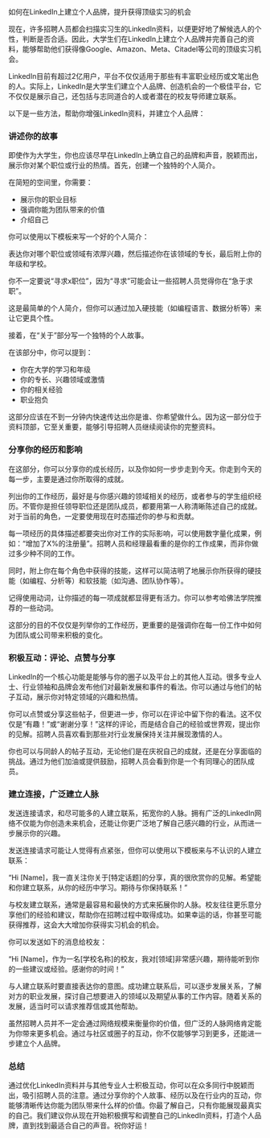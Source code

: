 如何在LinkedIn上建立个人品牌，提升获得顶级实习的机会

现在，许多招聘人员都会扫描实习生的LinkedIn资料，以便更好地了解候选人的个性，判断是否合适。因此，大学生们在LinkedIn上建立个人品牌并完善自己的资料，能够帮助他们获得像Google、Amazon、Meta、Citadel等公司的顶级实习机会。

LinkedIn目前有超过2亿用户，平台不仅仅适用于那些有丰富职业经历或文笔出色的人。实际上，LinkedIn是大学生们建立个人品牌、创造机会的一个极佳平台，它不仅仅是展示自己，还包括与志同道合的人或者潜在的校友导师建立联系。

以下是一些方法，帮助你增强LinkedIn资料，并建立个人品牌：

### 讲述你的故事

即使作为大学生，你也应该尽早在LinkedIn上确立自己的品牌和声音，脱颖而出，展示你对某个职位或行业的热情。首先，创建一个独特的个人简介。

在简短的空间里，你需要：

* 展示你的职业目标
* 强调你能为团队带来的价值
* 介绍自己

你可以使用以下模板来写一个好的个人简介：

表达你对哪个职位或领域有浓厚兴趣，然后描述你在该领域的专长，最后附上你的年级和学校。

你不一定要说“寻求x职位”，因为“寻求”可能会让一些招聘人员觉得你在“急于求职”。

这是最简单的个人简介，但你可以通过加入硬技能（如编程语言、数据分析等）来让它更具个性。

接着，在“关于”部分写一个独特的个人故事。

在该部分中，你可以提到：

* 你在大学的学习和年级
* 你的专长、兴趣领域或激情
* 你的相关经验
* 职业抱负

这部分应该在不到一分钟内快速传达出你是谁、你希望做什么。因为这一部分位于资料顶部，它至关重要，能够引导招聘人员继续阅读你的完整资料。

### 分享你的经历和影响

在这部分，你可以分享你的成长经历，以及你如何一步步走到今天。你走到今天的每一步，主要是通过你所取得的成就。

列出你的工作经历，最好是与你感兴趣的领域相关的经历，或者参与的学生组织经历。不管你是担任领导职位还是团队成员，都要用第一人称清晰陈述自己的成就。对于当前的角色，一定要使用现在时态描述你的参与和贡献。

每一项经历的具体描述都要突出你对工作的实际影响，可以使用数字量化成果，例如：“增加了X%的注册量”。招聘人员和经理最看重的是你的工作成果，而非你做过多少种不同的工作。

同时，附上你在每个角色中获得的技能，这样可以简洁明了地展示你所获得的硬技能（如编程、分析等）和软技能（如沟通、团队协作等）。

记得使用动词，让你描述的每一项成就都显得更有活力。你可以参考哈佛法学院推荐的一些动词。

这部分的目的不仅仅是列举你的工作经历，更重要的是强调你在每一份工作中如何为团队或公司带来积极的变化。

### 积极互动：评论、点赞与分享

LinkedIn的一个核心功能是能够与你的圈子以及平台上的其他人互动。很多专业人士、行业领袖和品牌会发布他们对最新发展和事件的看法。你可以通过与他们的帖子互动，展示你对特定领域的兴趣和热情。

你可以点赞或分享这些帖子，但更进一步，你可以在评论中留下你的看法。这不仅仅是“有趣！”或“谢谢分享！”这样的评论，而是结合自己的经验或世界观，提出你的见解。招聘人员喜欢看到那些对行业发展保持关注并展现激情的人。

你也可以与同龄人的帖子互动，无论他们是在庆祝自己的成就，还是在分享面临的挑战。通过为他们加油或提供鼓励，招聘人员会看到你是一个有同理心的团队成员。

### 建立连接，广泛建立人脉

发送连接请求，和尽可能多的人建立联系，拓宽你的人脉。拥有广泛的LinkedIn网络不仅能为你创造未来机会，还能让你更广泛地了解自己感兴趣的行业，从而进一步展示你的兴趣。

发送连接请求可能让人觉得有点紧张，但你可以使用以下模板来与不认识的人建立联系：

“Hi \[Name]，我一直关注你关于\[特定话题]的分享，真的很欣赏你的见解。希望能和你建立联系，从你的经历中学习。期待与你保持联系！”

与校友建立联系，通常是最容易和最快的方式来拓展你的人脉。校友往往更乐意分享他们的经验和建议，帮助你在招聘过程中取得成功。如果幸运的话，你甚至可能获得推荐，这会大大增加你获得实习机会的机会。

你可以发送如下的消息给校友：

“Hi \[Name]，作为一名\[学校名称]的校友，我对\[领域]非常感兴趣，期待能听到你的一些建议或经验。感谢你的时间！”

与人建立联系时要直接表达你的意图。成功建立联系后，可以逐步发展关系，了解对方的职业发展，探讨自己想要进入的领域以及期望从事的工作内容。随着关系的发展，适当时可以请求推荐信或其他帮助。

虽然招聘人员并不一定会通过网络规模来衡量你的价值，但广泛的人脉网络肯定能为你带来更多机会。通过与社区或圈子的互动，你不仅能够学习到更多，还能进一步建立个人品牌。

### 总结

通过优化LinkedIn资料并与其他专业人士积极互动，你可以在众多同行中脱颖而出，吸引招聘人员的注意。通过分享你的个人故事、经历以及在行业内的互动，你能够清晰传达你能为团队带来什么样的价值。你最了解自己，只有你能展现最真实的自己。我们建议你从现在开始积极撰写和调整自己的LinkedIn资料，打造个人品牌，直到找到最适合自己的声音。祝你好运！
